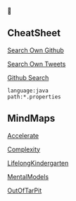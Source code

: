 👋

<!---
namuan/namuan is a ✨ special ✨ repository because its `README.md` (this file) appears on your GitHub profile.
You can click the Preview link to take a look at your changes.
--->
## CheatSheet

[Search Own Github](https://github.com/search?q=pandoc%20user%3Anamuan&type=code)

[Search Own Tweets](https://twitter.com/search?q=from%3Adeskriders_twt%20MVVM&src=typed_query&f=top)

[Github Search](https://cs.github.com/)
```text
language:java
path:*.properties
```

## MindMaps

<!-- 
Run this command to update this list

for i in docs/*.html; do FNAME=`basename $i ".html"`; echo "[$FNAME](https://namuan.github.io/namuan/${FNAME}.html)"; done
-->

[Accelerate](https://namuan.github.io/namuan/Accelerate.html)

[Complexity](https://namuan.github.io/namuan/Complexity.html)

[LifelongKindergarten](https://namuan.github.io/namuan/LifelongKindergarten.html)

[MentalModels](https://namuan.github.io/namuan/MentalModels.html)

[OutOfTarPit](https://namuan.github.io/namuan/OutOfTarPit.html)
